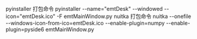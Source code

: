 pyinstaller 打包命令
pyinstaller --name="emtDesk" --windowed --icon="emtDesk.ico" -F emtMainWindow.py
nuitka 打包命令
nuitka --onefile --windows-icon-from-ico=emtDesk.ico --enable-plugin=numpy --enable-plugin=pyside6 emtMainWindow.py